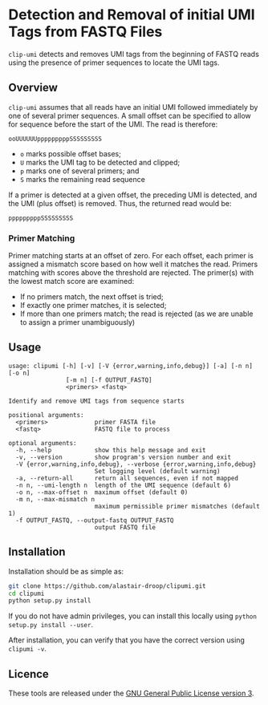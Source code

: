 # Detection and Removal of initial UMI Tags from FASTQ Files


`clip-umi` detects and removes UMI tags from the beginning of FASTQ reads using the presence of primer sequences to locate the UMI tags.

## Overview

`clip-umi` assumes that all reads have an initial UMI followed immediately by one of several primer sequences. A small offset can be specified to allow for sequence before the start of the UMI. The read is therefore:

~~~
ooUUUUUUpppppppppSSSSSSSSS
~~~

* `o` marks possible offset bases;
* `U` marks the UMI tag to be detected and clipped;
* `p` marks one of several primers; and
* `S` marks the remaining read sequence

If a primer is detected at a given offset, the preceding UMI is detected, and the UMI (plus offset) is removed. Thus, the returned read would be:

~~~
pppppppppSSSSSSSSS
~~~

### Primer Matching

Primer matching starts at an offset of zero. For each offset, each primer is assigned a mismatch score based on how well it matches the read. Primers matching with scores above the threshold are rejected. The primer(s) with the lowest match score are examined:

* If no primers match, the next offset is tried;
* If exactly one primer matches, it is selected;
* If more than one primers match; the read is rejected (as we are unable to assign a primer unambiguously)

## Usage

~~~
usage: clipumi [-h] [-v] [-V {error,warning,info,debug}] [-a] [-n n] [-o n]
                [-m n] [-f OUTPUT_FASTQ]
                <primers> <fastq>

Identify and remove UMI tags from sequence starts

positional arguments:
  <primers>             primer FASTA file
  <fastq>               FASTQ file to process

optional arguments:
  -h, --help            show this help message and exit
  -v, --version         show program's version number and exit
  -V {error,warning,info,debug}, --verbose {error,warning,info,debug}
                        Set logging level (default warning)
  -a, --return-all      return all sequences, even if not mapped
  -n n, --umi-length n  length of the UMI sequence (default 6)
  -o n, --max-offset n  maximum offset (default 0)
  -m n, --max-mismatch n
                        maximum permissible primer mismatches (default 1)
  -f OUTPUT_FASTQ, --output-fastq OUTPUT_FASTQ
                        output FASTQ file
~~~

## Installation

Installation should be as simple as:

~~~bash
git clone https://github.com/alastair-droop/clipumi.git
cd clipumi
python setup.py install
~~~

If you do not have admin privileges, you can install this locally using `python setup.py install --user`.

After installation, you can verify that you have the correct version using `clipumi -v`.

## Licence

These tools are released under the [GNU General Public License version 3](http://www.gnu.org/licenses/gpl.html).
